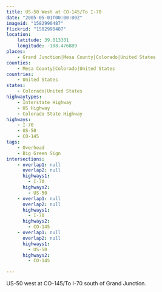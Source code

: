 ```yaml
---
title: US-50 West at CO-145/To I-70
date: "2005-05-01T00:00:00Z"
imageid: "1582990487"
flickrid: "1582990487"
location:
    latitude: 39.013301
    longitude: -108.476889
places:
    - Grand Junction|Mesa County|Colorado|United States
counties:
    - Mesa County|Colorado|United States
countries:
    - United States
states:
    - Colorado|United States
highwaytypes:
    - Interstate Highway
    - US Highway
    - Colorado State Highway
highways:
    - I-70
    - US-50
    - CO-145
tags:
    - Overhead
    - Big Green Sign
intersections:
    - overlap1: null
      overlap2: null
      highways1:
        - I-70
      highways2:
        - US-50
    - overlap1: null
      overlap2: null
      highways1:
        - I-70
      highways2:
        - CO-145
    - overlap1: null
      overlap2: null
      highways1:
        - US-50
      highways2:
        - CO-145

---
```

US-50 west at CO-145/To I-70 south of Grand Junction.